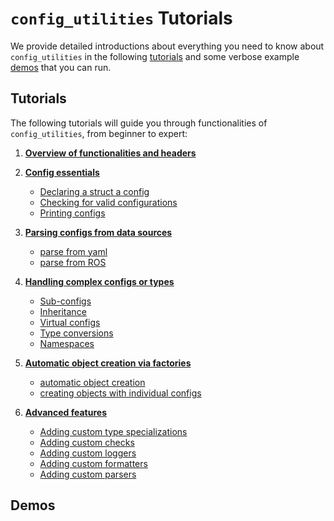 # `config_utilities` Tutorials
We provide detailed introductions about everything you need to know about `config_utilities` in the following [tutorials](#tutorials) and some verbose example [demos](#demos) that you can run.

## Tutorials
The following tutorials will guide you through functionalities of `config_utilities`, from beginner to expert:
 
1. [**Overview of functionalities and headers**](Overview_of_functionalities_and_headers.md)

2. [**Config essentials**]()
    - [Declaring a struct a config]()
    - [Checking for valid configurations]()
    - [Printing configs]()

3. [**Parsing configs from data sources**]()
    - [parse from yaml]()
    - [ parse from ROS]()

4. [**Handling complex configs or types**]()
    - [Sub-configs]()
    - [Inheritance]()
    - [Virtual configs]()
    - [Type conversions]()
    - [Namespaces]()
5. [**Automatic object creation via factories**]()
    - [automatic object creation]()
    - [creating objects with individual configs]()
6. [**Advanced features**]()
    - [Adding custom type specializations]()
    - [Adding custom checks]()
    - [Adding custom loggers]()
    - [Adding custom formatters]()
    - [Adding custom parsers]()

## Demos
